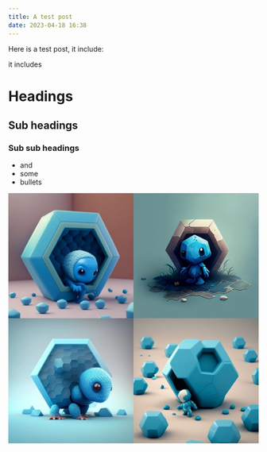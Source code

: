 ```yaml
---
title: A test post
date: 2023-04-18 16:38
---
```

Here is a test post, it include:

it includes

# Headings

## Sub headings

### Sub sub headings

* and
* some 
* bullets

![](/assets/images/uploads/midjourney-litte-lost-blue-hexagon.jpg)